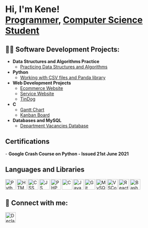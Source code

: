 <h1>Hi, I'm Kene! <br/><a href="https://github.com/kenechukz">Programmer</a>, <a href="https://www.linkedin.com/in/kene-declan-chukwu/">Computer Science Student</a></h1>

<h2>👨‍💻 Software Development Projects:</h2>

- <b>Data Structures and Algorithms Practice</b>
  - [Practicing Data Structures and Algorithms](https://github.com/kenechukz/LeetcodeDSA-Practice)
- <b>Python</b>
  - [Working with CSV files and Panda library](https://github.com/kenechukz/PythonPanda-CSVfiles)
- <b>Web Development Projects</b>
  -  [Ecommerce Website](https://github.com/kenechukz/E-commerceWebsite)
  -  [Service Website](https://github.com/kenechukz/ServiceWebsite)
  -  [TinDog](https://github.com/kenechukz/TinDog)
- <b>C</b>
  - [Gantt Chart](https://github.com/kenechukz/GanttChart)
  - [Kanban Board](https://github.com/kenechukz/KanbanBoard)
- <b>Databases and MySQL</b>
  - [Department Vacancies Database](https://github.com/kenechukz/DepartmentsVacanciesDatabase-)
 
  
    
<h2> Certifications</h2>
- <b> Google Crash Course on Python - Issued 21st June 2021 </b>

<h2> Languages and Libraries</h2>
<img align="left" alt="Python" width="33px" src="https://github.com/user-attachments/assets/bc8212b6-8619-407e-a8c8-3a3115102f92" />
<img align="left" alt="HTML" width="33px" src="https://github.com/user-attachments/assets/21243fb8-2c1e-4b39-9551-8285b1730837" />
<img align="left" alt="CSS" width="33px" src="https://github.com/user-attachments/assets/cb56e9e9-1c3f-485f-ac52-cc23fd53362e" /> 
<img align="left" alt="JS" width="33px" src="https://github.com/user-attachments/assets/f46d08fb-b26d-47c9-b427-72cadda21e09" />
<img align="left" alt="PHP" width="33px" src="https://github.com/user-attachments/assets/4ed6d214-7ea1-4ab6-bf95-b3819f08c256" /> 
<img align="left" alt="C" width="33px" src="https://github.com/user-attachments/assets/04bf34a5-d048-469c-a8a9-acaa5b005824" /> 
<img align="left" alt="Java" width="33px" src="https://github.com/user-attachments/assets/760fdfee-5d74-4ff4-adf4-8435f633f205" /> 
<img align="left" alt="Git" width="33px" src="https://github.com/user-attachments/assets/e1564c49-f21e-4244-bf72-58e831df35bf" /> 
<img align="left" alt="MySQL" width="33px" src="https://github.com/user-attachments/assets/35f22d81-cb45-4101-b097-0884eb7c4fe8" /> 
<img align="left" alt="VSCode" width="33px" src="https://github.com/user-attachments/assets/06cede70-ffd9-460c-a057-2c2b6af68416" /> 
<img align="left" alt="React" width="33px" src="https://github.com/user-attachments/assets/3d33d82f-f7e9-413c-9c72-a9a95c92c952" /> 
<img align="left" alt="Bash" width="33px" src="https://github.com/user-attachments/assets/6ca1f6ce-29b1-4716-81af-d348a8e3fc63" /> 
</br>
</br>























<h2> 🤳 Connect with me:</h2>

[<img align="left" alt="DeclanChukwu | LinkedIn" width="33px" src="https://cdn.jsdelivr.net/npm/simple-icons@v3/icons/linkedin.svg" />][linkedin]



[linkedin]: https://www.linkedin.com/in/kene-declan-chukwu/
